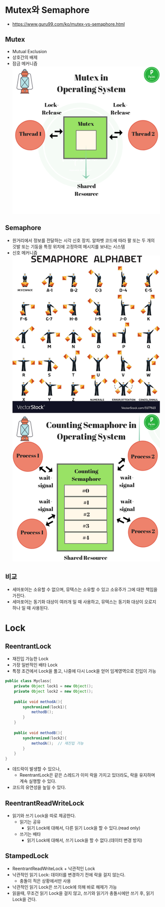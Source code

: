 # Mutex와 Semaphore
- https://www.guru99.com/ko/mutex-vs-semaphore.html
## Mutex
- Mutual Exclusion
- 상호간의 배제
- 잠금 메커니즘
![mutex_thread](./Docs-Ref/mutex_thread.webp)

## Semaphore
- 원거리에서 정보를 전달하는 시각 신호 장치. 알파벳 코드에 따라 팔 또는 두 개의 깃발 또는 기둥을 특정 위치에 고정하여 메시지를 보내는 시스템
- 신호 메커니즘
![semaphore](./Docs-Ref/semaphore.jpg)
![semaphore_thread](./Docs-Ref/semaphore_thread.webp)

## 비교
- 세마포어는 소유할 수 없으며, 뮤텍스는 소유할 수 있고 소유주가 그에 대한 책임을 가진다.
- 세마포어는 동기화 대상이 여러개 일 때 사용하고, 뮤텍스는 동기화 대상이 오로지 하나 일 때 사용된다.


# Lock
## ReentrantLock
- 재진입 가능한 Lock
- 가장 일반적인 배타 Lock
- 특정 조건에서 Lock을 풀고, 나중에 다시 Lock을 얻어 임계영역으로 진입이 가능
```java
public class Myclass{
    private Object lock1 = new Object();
    private Object lock2 = new Object();

    public void methodA(){
        synchronized(lock1){
            methodB();
        }
    }

    public void methodB(){
        synchronized(lock2){
            methodA();  // 재진입 가능
        }
    }
}
```
- 데드락이 발생할 수 있으나,
    - ReentrantLock은 같은 스레드가 이미 락을 가지고 있더라도, 락을 유지하며 계속 실행할 수 있다.
- 코드의 유연성을 높일 수 있다.

## ReentrantReadWriteLock
- 읽기와 쓰기 Lock을 따로 제공한다. 
    - 읽기는 공유
        - 읽기 Lock에 대해서, 다른 읽기 Lock을 할 수 있다.(read only)
    - 쓰기는 배타
        - 읽기 Lock에 대해서, 쓰기 Lock을 할 수 없다.(데이터 변경 방지)

## StampedLock
- ReentrantReadWriteLock + 낙관적인 Lock
- 낙관적인 읽기 Lock: 데이터를 변경하기 전에 락을 걸지 않는다.
    - 충돌이 적은 상황에서만 사용
- 낙관적인 읽기 Lock은 쓰기 Lock에 의해 바로 해제가 가능
- 읽을때, 무조건 읽기 Lock을 걸지 않고, 쓰기와 읽기가 충돌시에만 쓰기 후, 읽기 Lock을 건다.


